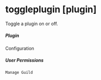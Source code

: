 # toggleplugin [plugin]

Toggle a plugin on or off.
			

##### Plugin
Configuration


##### User Permissions
`Manage Guild`